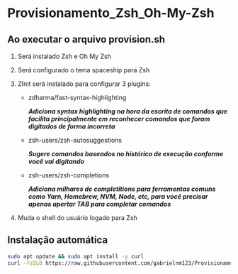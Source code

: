 # Provisionamento_Zsh_Oh-My-Zsh

## Ao executar o arquivo provision.sh

1. Será instalado Zsh e Oh My Zsh
1. Será configurado o tema spaceship para Zsh
1. ZInit será instalado para configurar 3 plugins:

   * zdharma/fast-syntax-highlighting

      ***Adiciona syntax highlighting na hora da escrita de comandos que facilita principalmente em reconhecer comandos que foram digitados de forma incorreta***

   * zsh-users/zsh-autosuggestions

      ***Sugere comandos baseados no histórico de execução conforme você vai digitando***

   * zsh-users/zsh-completions

      ***Adiciona milhares de completitions para ferramentas comuns como Yarn, Homebrew, NVM, Node, etc, para você precisar apenas apertar TAB para completar comandos***

1. Muda o shell do usuário logado para Zsh

## Instalação automática

``` bash
sudo apt update && sudo apt install -y curl
curl -fsSLO https://raw.githubusercontent.com/gabrielnm123/Provisionamento_Zsh_Oh-My-Zsh/main/provision.sh && bash provision.sh
```
